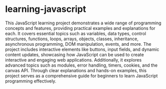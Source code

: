 # learning-javascript

This JavaScript learning project demonstrates a wide range of programming concepts and features, providing practical examples and explanations for each. It covers essential topics such as variables, data types, control structures, functions, loops, arrays, objects, classes, inheritance, asynchronous programming, DOM manipulation, events, and more. The project includes interactive elements like buttons, input fields, and dynamic content updates, showcasing how JavaScript can be used to create interactive and engaging web applications. Additionally, it explores advanced topics such as modules, error handling, timers, cookies, and the canvas API. Through clear explanations and hands-on examples, this project serves as a comprehensive guide for beginners to learn JavaScript programming effectively.
